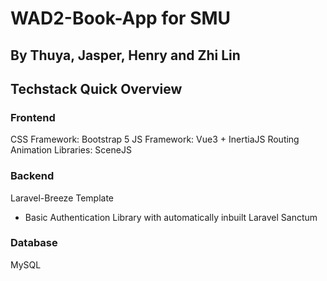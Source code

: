 # WAD2-Book-App for SMU
## By Thuya, Jasper, Henry and Zhi Lin

## Techstack Quick Overview
### Frontend
CSS Framework: Bootstrap 5
JS Framework: Vue3 + InertiaJS Routing
Animation Libraries: SceneJS

### Backend
Laravel-Breeze Template 
- Basic Authentication Library with automatically inbuilt Laravel Sanctum

### Database
MySQL
